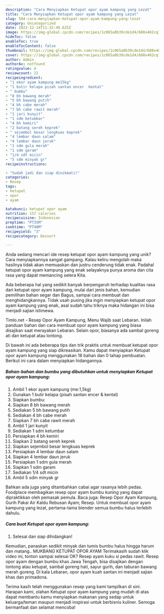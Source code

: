 ```yaml
---
description: "Cara Menyiapkan Ketupat opor ayam kampung yang Lezat"
title: "Cara Menyiapkan Ketupat opor ayam kampung yang Lezat"
slug: 584-cara-menyiapkan-ketupat-opor-ayam-kampung-yang-lezat
category: Uncategorized
date: 2022-12-14T11:32:49.625Z
image: https://img-global.cpcdn.com/recipes/1c065a0b39cde1d4/680x482cq70/ketupat-opor-ayam-kampung-foto-resep-utama.jpg
hideToc: false
enableToc: true
enableTocContent: false
thumbnail: https://img-global.cpcdn.com/recipes/1c065a0b39cde1d4/680x482cq70/ketupat-opor-ayam-kampung-foto-resep-utama.jpg
cover: https://img-global.cpcdn.com/recipes/1c065a0b39cde1d4/680x482cq70/ketupat-opor-ayam-kampung-foto-resep-utama.jpg
author: Admin
authorAv: notfound
ratingvalue: 4
reviewcount: 22
recipeingredient:
- "1 ekor ayam kampung me15kg"
- "1 butir kelapa pisah santan encer  kental"
- " bumbu"
- "8 bh bawang merah"
- "5 bh bawang putih"
- "4 bh cabe merah"
- "7 bh cabe rawit merah"
- "1 jari kunyit"
- "1 sdm ketumbar"
- "4 bh kemiri"
- "2 batang sereh keprek"
- " sejembol besar lengkuas keprek"
- "4 lembar daun salam"
- "4 lembar daun jeruk"
- "1 sdm gula merah"
- "1 sdm garam"
- "1/4 sdt micin"
- "5 sdm minyak gr"
recipeinstructions:

- "Sudah jadi dan siap dinikmati!"
categories:
- Resep
tags:
- ketupat
- opor
- ayam

katakunci: ketupat opor ayam 
nutrition: 157 calories
recipecuisine: Indonesian
preptime: "PT35M"
cooktime: "PT40M"
recipeyield: "3"
recipecategory: Dessert

---
```





Anda sedang mencari ide resep ketupat opor ayam kampung yang unik? Cara menyiapkannya sangat gampang. Kalau keliru mengolah maka hasilnya tidak akan memuaskan dan justru cenderung tidak enak. Padahal ketupat opor ayam kampung yang enak selayaknya punya aroma dan cita rasa yang dapat memancing selera Kita.





Ada beberapa hal yang sedikit banyak berpengaruh terhadap kualitas rasa dari ketupat opor ayam kampung, mulai dari jenis bahan, kemudian pemilihan bahan segar dan Bagus, sampai cara membuat dan menghidangkannya. Tidak usah pusing jika ingin menyiapkan ketupat opor ayam kampung yang enak,      asal sudah tahu triknya maka hidangan ini bisa menjadi sajian istimewa.














Timlo.net - Resep Opor Ayam Kampung, Menu Wajib saat Lebaran. Inilah panduan bahan dan cara membuat opor ayam kampung yang biasa disajikan saat merayakan Lebaran. Selain opor, biasanya ada sambal goreng ati dan ketupat atau lontong.






Di bawah ini ada beberapa tips dan trik praktis untuk membuat ketupat opor ayam kampung yang siap dikreasikan. Kamu dapat menyiapkan Ketupat opor ayam kampung menggunakan 18 bahan dan 0 tahap pembuatan. Berikut ini cara dalam menyiapkan hidangannya.

<!--inarticleads1-->

##### Bahan-bahan dan bumbu yang dibutuhkan untuk menyiapkan Ketupat opor ayam kampung:

1. Ambil 1 ekor ayam kampung (me:1,5kg)
1. Gunakan 1 butir kelapa (pisah santan encer &amp; kental)
1. Siapkan  bumbu:
1. Siapkan 8 bh bawang merah
1. Sediakan 5 bh bawang putih
1. Sediakan 4 bh cabe merah
1. Siapkan 7 bh cabe rawit merah
1. Ambil 1 jari kunyit
1. Sediakan 1 sdm ketumbar
1. Persiapkan 4 bh kemiri
1. Siapkan 2 batang sereh keprek
1. Siapkan  sejembol besar lengkuas keprek
1. Persiapkan 4 lembar daun salam
1. Siapkan 4 lembar daun jeruk
1. Persiapkan 1 sdm gula merah
1. Siapkan 1 sdm garam
1. Sediakan 1/4 sdt micin
1. Ambil 5 sdm minyak gr


Bahkan ada juga yang ditambahkan cabai agar rasanya lebih pedas. Foodplace membagikan resep opor ayam bumbu kuning yang dapat dipraktikkan oleh pemasak pemula. Baca juga: Resep Opor Ayam Kampung, Gurih Pakai Air Kaldu Rebusan Ayam; Resep. Untuk membuat opor ayam kampung yang lezat, pertama-tama blender semua bumbu halus terlebih dahulu. 

<!--inarticleads2-->

##### Cara buat Ketupat opor ayam kampung:


1. Selesai dan siap dihidangkan!

Kemudian, panaskan sedikit minyak dan tumis bumbu halus hingga harum dan matang.. MUKBANG KETUPAT OPOR AYAM Terimakasih sudah klik video ini, tonton sampai selesai OK? Resep ayam kuku si pedas rawit. Resep opor ayam dengan bumbu khas Jawa Tengah, bisa disajikan dengan lontong atau ketupat, sambal goreng hati, sayur gurih, dan taburan bawang merah goreng. Di kala Lebaran, opor ayam kuah santan ini menjadi sajian khas dan primadona. 

Terima kasih telah menggunakan resep yang kami tampilkan di sini. Harapan kami, olahan Ketupat opor ayam kampung yang mudah di atas dapat membantu kamu menyiapkan makanan yang sedap untuk keluarga/teman maupun menjadi inspirasi untuk berbisnis kuliner. Semoga bermanfaat dan selamat mencoba!
